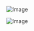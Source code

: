 ![Image](https://github.com/user-attachments/assets/43b93944-0579-4bf1-9327-89bd95f84a9d)

![Image](https://github.com/user-attachments/assets/013e1d66-f6fb-4c39-b17d-f8a146d5ca17)
